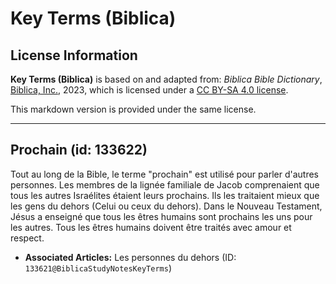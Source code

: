 # Key Terms (Biblica)

## License Information

**Key Terms (Biblica)** is based on and adapted from: _Biblica Bible Dictionary_, [Biblica, Inc.](https://www.biblica.com/), 2023, which is licensed under a [CC BY-SA 4.0 license](https://creativecommons.org/licenses/by-sa/4.0/legalcode.en).

This markdown version is provided under the same license.



--------------------------------

## Prochain (id: 133622)

Tout au long de la Bible, le terme "prochain" est utilisé pour parler d'autres personnes. Les membres de la lignée familiale de Jacob comprenaient que tous les autres Israélites étaient leurs prochains. Ils les traitaient mieux que les gens du dehors (Celui ou ceux du dehors). Dans le Nouveau Testament, Jésus a enseigné que tous les êtres humains sont prochains les uns pour les autres. Tous les êtres humains doivent être traités avec amour et respect.

* **Associated Articles:** Les personnes du dehors (ID: `133621@BiblicaStudyNotesKeyTerms`)

